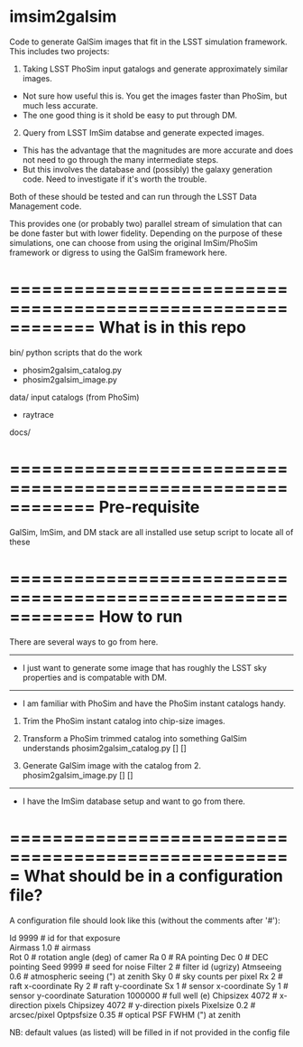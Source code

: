 imsim2galsim
============

Code to generate GalSim images that fit in the LSST simulation framework. 
This includes two projects:

1. Taking LSST PhoSim input gatalogs and generate approximately similar images.
- Not sure how useful this is. You get the images faster than PhoSim, but much 
less accurate.
- The one good thing is it shold be easy to put through DM.

2. Query from LSST ImSim databse and generate expected images. 
- This has the advantage that the magnitudes are more accurate and does not need 
to go through the many intermediate steps. 
- But this involves the database and (possibly) the galaxy generation code. Need 
to investigate if it's worth the trouble.

Both of these should be tested and can run through the LSST Data Management code.

This provides one (or probably two) parallel stream of simulation that can be done 
faster but with lower fidelity. Depending on the purpose of these simulations, one 
can choose from using the original ImSim/PhoSim framework or digress to using the 
GalSim framework here.

============================================================
What is in this repo
============================================================

bin/ python scripts that do the work
- phosim2galsim_catalog.py
- phosim2galsim_image.py

data/ input catalogs (from PhoSim)
- raytrace

docs/ 

============================================================
Pre-requisite
============================================================

GalSim, ImSim, and DM stack are all installed
use setup script to locate all of these

============================================================
How to run
============================================================

There are several ways to go from here.

------------------------------------------------------------
* I just want to generate some image that has roughly the LSST sky 
properties and is compatable with DM.


------------------------------------------------------------
* I am familiar with PhoSim and have the PhoSim instant catalogs handy.

1. Trim the PhoSim instant catalog into chip-size images.

2. Transform a PhoSim trimmed catalog into something GalSim understands
   phosim2galsim_catalog.py [] []

3. Generate GalSim image with the catalog from 2. 
   phosim2galsim_image.py [] []

------------------------------------------------------------
* I have the ImSim database setup and want to go from there.


=====================================================
What should be in a configuration file?
=====================================================

A configuration file should look like this (without 
the comments after '#'):
 
Id             9999     # id for that exposure      
Airmass        1.0      # airmass                   
Rot            0        # rotation angle (deg) of camer
Ra             0        # RA pointing
Dec            0        # DEC pointing
Seed           9999     # seed for noise
Filter         2        # filter id (ugrizy)
Atmseeing      0.6      # atmospheric seeing (") at zenith
Sky            0        # sky counts per pixel
Rx             2        # raft x-coordinate
Ry             2        # raft y-coordinate
Sx             1        # sensor x-coordinate
Sy             1        # sensor y-coordinate 
Saturation     1000000  # full well (e)
Chipsizex      4072     # x-direction pixels
Chipsizey      4072     # y-direction pixels
Pixelsize      0.2      # arcsec/pixel
Optpsfsize     0.35     # optical PSF FWHM (") at zenith

NB: default values (as listed) will be filled in if not 
provided in the config file
